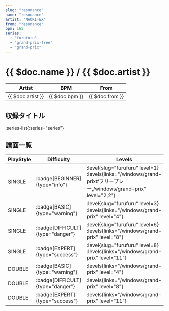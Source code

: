 ```yaml
---
slug: "resonance"
name: "resonance"
artist: "NAOKI-EX"
from: "resonance"
bpm: 165
series:
  - "furufuru"
  - "grand-prix-free"
  - "grand-prix"
---
```


# {{ $doc.name }} / {{ $doc.artist }}

|Artist|BPM|From|
|------|---|----|
|{{ $doc.artist }}|{{ $doc.bpm }}|{{ $doc.from }}|

## 収録タイトル

:series-list{:series="series"}

## 譜面一覧

|PlayStyle|Difficulty|Levels|Notes|Movie|
|---------|----------|------|-----|-----|
|SINGLE| :badge[BEGINNER]{type="info"}|<div class="field is-grouped is-grouped-multiline"> :level{slug="furufuru" level=1}  :levels{links="/windows/grand-prix#フリープレー,/windows/grand-prix" level="2,2"}</div>|79/0||
|SINGLE| :badge[BASIC]{type="warning"}|<div class="field is-grouped is-grouped-multiline"> :level{slug="furufuru" level=3}  :levels{links="/windows/grand-prix" level="4"}</div>|121/4||
|SINGLE| :badge[DIFFICULT]{type="danger"}|<div class="field is-grouped is-grouped-multiline"> :level{slug="furufuru" level=6}  :levels{links="/windows/grand-prix" level="8"}</div>|247/20||
|SINGLE| :badge[EXPERT]{type="success"}|<div class="field is-grouped is-grouped-multiline"> :level{slug="furufuru" level=8}  :levels{links="/windows/grand-prix" level="11"}</div>|340/20||
|DOUBLE| :badge[BASIC]{type="warning"}| :levels{links="/windows/grand-prix" level="4"}|128/5||
|DOUBLE| :badge[DIFFICULT]{type="danger"}| :levels{links="/windows/grand-prix" level="8"}|239/16||
|DOUBLE| :badge[EXPERT]{type="success"}| :levels{links="/windows/grand-prix" level="11"}|316/14||
